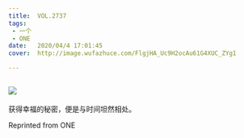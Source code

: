 ```yaml
---
title:	VOL.2737
tags:
 - 一个
 - ONE
date:	2020/04/4 17:01:45
cover:	http://image.wufazhuce.com/FlgjHA_Uc9H2ocAu61G4XUC_ZYg1

---
```

![](http://image.wufazhuce.com/FlgjHA_Uc9H2ocAu61G4XUC_ZYg1)
---

获得幸福的秘密，便是与时间坦然相处。
 
Reprinted from ONE
